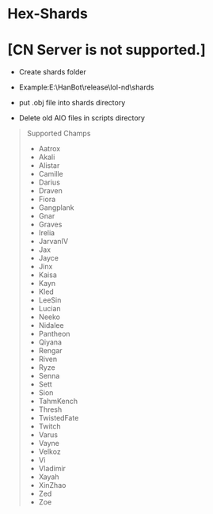 
# Hex-Shards
# [CN Server is not supported.]
* Create shards folder

* Example:E:\HanBot\release\lol-nd\shards

* put .obj file into shards directory

* Delete old AIO files in scripts directory

> Supported Champs
> * Aatrox
> * Akali
> * Alistar
> * Camille
> * Darius
> * Draven
> * Fiora
> * Gangplank
> * Gnar
> * Graves
> * Irelia
> * JarvanIV
> * Jax
> * Jayce
> * Jinx
> * Kaisa
> * Kayn
> * Kled
> * LeeSin
> * Lucian
> * Neeko
> * Nidalee
> * Pantheon
> * Qiyana
> * Rengar
> * Riven
> * Ryze
> * Senna
> * Sett
> * Sion
> * TahmKench
> * Thresh
> * TwistedFate
> * Twitch
> * Varus
> * Vayne
> * Velkoz
> * Vi
> * Vladimir
> * Xayah
> * XinZhao
> * Zed
> * Zoe

